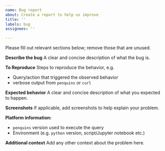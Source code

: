 ```yaml
---
name: Bug report
about: Create a report to help us improve
title: ''
labels: bug
assignees: ''

---
```


Please fill out relevant sections below; remove those that are unused.

**Describe the bug**
A clear and concise description of what the bug is.

**To Reproduce**
Steps to reproduce the behavior, e.g.
  - Query/action that triggered the observed behavior
  - verbose output from `penquins` or `curl`

**Expected behavior**
A clear and concise description of what you expected to happen.

**Screenshots**
If applicable, add screenshots to help explain your problem.

**Platform information:**
  - `penquins` version used to execute the query
  - Environment (e.g. `python` version, script/Jupyter notebook etc.)

**Additional context**
Add any other context about the problem here.
